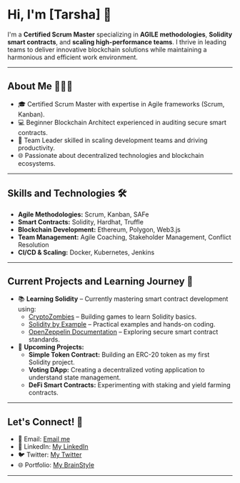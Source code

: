# Hi, I'm [Tarsha] 👋

I'm a **Certified Scrum Master** specializing in **AGILE methodologies**, **Solidity smart contracts**, and **scaling high-performance teams**. I thrive in leading teams to deliver innovative blockchain solutions while maintaining a harmonious and efficient work environment.

---

## About Me 👩🏾‍💻
- 🎓 Certified Scrum Master with expertise in Agile frameworks (Scrum, Kanban).
- 💻 Beginner Blockchain Architect experienced in auditing secure smart contracts.
- 🚀 Team Leader skilled in scaling development teams and driving productivity.
- 🌐 Passionate about decentralized technologies and blockchain ecosystems.

---

## Skills and Technologies 🛠️
- **Agile Methodologies:** Scrum, Kanban, SAFe
- **Smart Contracts:** Solidity, Hardhat, Truffle
- **Blockchain Development:** Ethereum, Polygon, Web3.js
- **Team Management:** Agile Coaching, Stakeholder Management, Conflict Resolution
- **CI/CD & Scaling:** Docker, Kubernetes, Jenkins

---

## Current Projects and Learning Journey 🚀
- 📚 **Learning Solidity** – Currently mastering smart contract development using:
  - [CryptoZombies](https://cryptozombies.io) – Building games to learn Solidity basics.
  - [Solidity by Example](https://solidity-by-example.org) – Practical examples and hands-on coding.
  - [OpenZeppelin Documentation](https://docs.openzeppelin.com) – Exploring secure smart contract standards.
- 🚀 **Upcoming Projects:**
  - **Simple Token Contract:** Building an ERC-20 token as my first Solidity project.
  - **Voting DApp:** Creating a decentralized voting application to understand state management.
  - **DeFi Smart Contracts:** Experimenting with staking and yield farming contracts.

---

## Let's Connect! 🤝
- 📧 Email: [Email me](mailto:tarsha.blackhorn@gmail.com)
- 💼 LinkedIn: [My LinkedIn](https://linkedin.com/in/tarsha-blackhorn-csm-a39634a7)
- 🐦 Twitter: [My Twitter](https://twitter.com/your-twitter(https://x.com/mrsblackhorn?s=21))
- 🌐 Portfolio: [My BrainStyle](https://your-website.com(https://www.writewithbowandarrow.com/))

---
